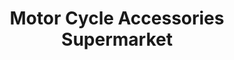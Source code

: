 ---
title: "Motor Cycle Accessories Supermarket"
url: /auburn/motor-cycle-accessories-supermarket/
shop: motorcycle
---